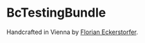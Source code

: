 BcTestingBundle
=========================

Handcrafted in Vienna by [Florian Eckerstorfer](http://braincrafted.com).
